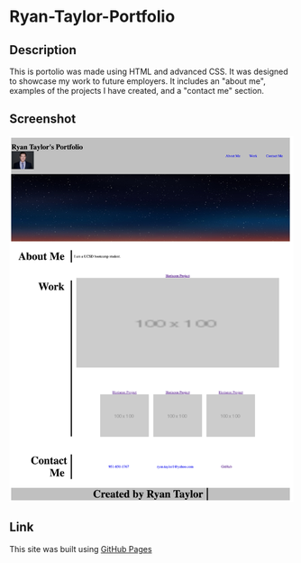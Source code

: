 # Ryan-Taylor-Portfolio

## Description
This is portolio was made using HTML and advanced CSS. It was designed to showcase my work to future employers. It includes an "about me", examples of the projects I have created, and a "contact me" section.

## Screenshot
![Screenshot of application](./assets/images/ryan-m-taylor.github.io_Ryan-Taylor-Portfolio_.png)

## Link
This site was built using [GitHub Pages](https://ryan-m-taylor.github.io/Ryan-Taylor-Portfolio/)